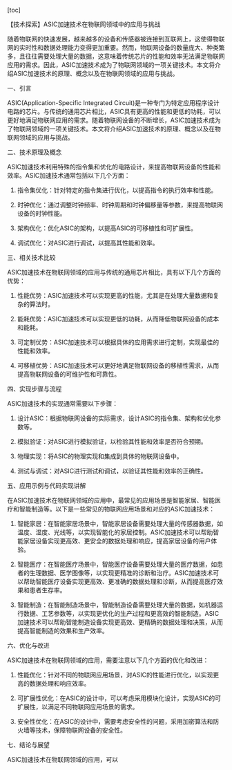 
[toc]                    
                
                
【技术探索】ASIC加速技术在物联网领域中的应用与挑战

随着物联网的快速发展，越来越多的设备和传感器被连接到互联网上，这使得物联网的实时性和数据处理能力变得更加重要。然而，物联网设备的数量庞大、种类繁多，且往往需要处理大量的数据，这意味着传统芯片的性能和效率无法满足物联网应用的需求。因此，ASIC加速技术成为了物联网领域的一项关键技术。本文将介绍ASIC加速技术的原理、概念以及在物联网领域的应用与挑战。

一、引言

ASIC(Application-Specific Integrated Circuit)是一种专门为特定应用程序设计电路的芯片。与传统的通用芯片相比，ASIC具有更高的性能和更低的功耗，可以更好地满足物联网应用的需求。随着物联网设备的不断增长，ASIC加速技术成为了物联网领域的一项关键技术。本文将介绍ASIC加速技术的原理、概念以及在物联网领域的应用与挑战。

二、技术原理及概念

ASIC加速技术利用特殊的指令集和优化的电路设计，来提高物联网设备的性能和效率。ASIC加速技术通常包括以下几个方面：

1. 指令集优化：针对特定的指令集进行优化，以提高指令的执行效率和性能。

2. 时钟优化：通过调整时钟频率、时钟周期和时钟偏移量等参数，来提高物联网设备的时钟性能。

3. 架构优化：优化ASIC的架构，以提高ASIC的可移植性和可扩展性。

4. 调试优化：对ASIC进行调试，以提高其性能和效率。

三、相关技术比较

ASIC加速技术在物联网领域的应用与传统的通用芯片相比，具有以下几个方面的优势：

1. 性能优势：ASIC加速技术可以实现更高的性能，尤其是在处理大量数据和复杂的算法时。

2. 能耗优势：ASIC加速技术可以实现更低的功耗，从而降低物联网设备的成本和能耗。

3. 可定制优势：ASIC加速技术可以根据具体的应用需求进行定制，实现最佳的性能和效率。

4. 可移植优势：ASIC加速技术可以更好地满足物联网设备的移植性需求，从而提高物联网设备的可维护性和可靠性。

四、实现步骤与流程

ASIC加速技术的实现通常需要以下步骤：

1. 设计ASIC：根据物联网设备的实际需求，设计ASIC的指令集、架构和优化参数等。

2. 模拟验证：对ASIC进行模拟验证，以检验其性能和效率是否符合预期。

3. 物理实现：将ASIC的物理实现和集成到具体的物联网设备中。

4. 测试与调试：对ASIC进行测试和调试，以验证其性能和效率的正确性。

五、应用示例与代码实现讲解

在ASIC加速技术在物联网领域的应用中，最常见的应用场景是智能家居、智能医疗和智能制造等。以下是一些常见的物联网应用场景和对应的ASIC加速技术：

1. 智能家居：在智能家居场景中，智能家居设备需要处理大量的传感器数据，如温度、湿度、光线等，以实现智能化的家居控制。ASIC加速技术可以帮助智能家居设备实现更高效、更安全的数据处理和响应，提高家居设备的用户体验。

2. 智能医疗：在智能医疗场景中，智能医疗设备需要处理大量的医疗数据，如患者的生理数据、医学图像等，以实现更精准的诊断和治疗。ASIC加速技术可以帮助智能医疗设备实现更高效、更准确的数据处理和诊断，从而提高医疗效果和患者生存率。

3. 智能制造：在智能制造场景中，智能制造设备需要处理大量的数据，如机器运行数据、工艺参数等，以实现更优化的生产过程和更高效的智能制造。ASIC加速技术可以帮助智能制造设备实现更高效、更精确的数据处理和决策，从而提高智能制造的效果和生产效率。

六、优化与改进

ASIC加速技术在物联网领域的应用，需要注意以下几个方面的优化和改进：

1. 性能优化：针对不同的物联网应用场景，对ASIC的性能进行优化，以实现更高的数据处理和响应效率。

2. 可扩展性优化：在ASIC的设计中，可以考虑采用模块化设计，实现ASIC的可扩展性，以满足不同物联网应用场景的需求。

3. 安全性优化：在ASIC的设计中，需要考虑安全性的问题，采用加密算法和防火墙等技术，保障物联网设备的安全性。

七、结论与展望

ASIC加速技术在物联网领域的应用，可以

